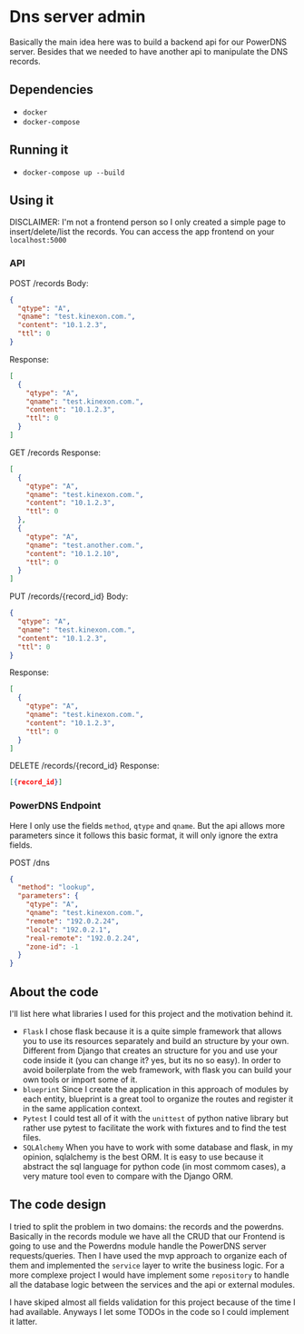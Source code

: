 # Dns server admin

Basically the main idea here was to build a backend api for our PowerDNS server.
Besides that we needed to have another api to manipulate the DNS records.

## Dependencies
- `docker`
- `docker-compose`

## Running it
- `docker-compose up --build`

## Using it
DISCLAIMER: I'm not a frontend person so I only created a simple page to insert/delete/list the records.
You can access the app frontend on your `localhost:5000`

### API
POST /records
Body:
```json
{
  "qtype": "A",
  "qname": "test.kinexon.com.",
  "content": "10.1.2.3",
  "ttl": 0
}
```
Response:
```json
[
  {
    "qtype": "A",
    "qname": "test.kinexon.com.",
    "content": "10.1.2.3",
    "ttl": 0
  }
]
```

GET /records
Response:
```json
[
  {
    "qtype": "A",
    "qname": "test.kinexon.com.",
    "content": "10.1.2.3",
    "ttl": 0
  },
  {
    "qtype": "A",
    "qname": "test.another.com.",
    "content": "10.1.2.10",
    "ttl": 0
  }
]
```

PUT /records/{record_id}
Body:
```json
{
  "qtype": "A",
  "qname": "test.kinexon.com.",
  "content": "10.1.2.3",
  "ttl": 0
}
```
Response:
```json
[
  {
    "qtype": "A",
    "qname": "test.kinexon.com.",
    "content": "10.1.2.3",
    "ttl": 0
  }
]
```

DELETE /records/{record_id}
Response:
 ```json
 [{record_id}]
```

### PowerDNS Endpoint
Here I only use the fields `method`, `qtype` and `qname`. 
But the api allows more parameters since it follows this basic format, it will only ignore the extra fields.

POST /dns
```json
{
  "method": "lookup", 
  "parameters": {
    "qtype": "A",
    "qname": "test.kinexon.com.",
    "remote": "192.0.2.24",
    "local": "192.0.2.1",
    "real-remote": "192.0.2.24",
    "zone-id": -1
  }
}
```


## About the code
I'll list here what libraries I used for this project and the motivation behind it.
- `Flask`
  I chose flask because it is a quite simple framework that allows you to use its resources separately and build an structure by your own. 
  Different from Django that creates an structure for you and use your code inside it (you can change it? yes, but its no so easy).
  In order to avoid boilerplate from the web framework, with flask you can build your own tools or import some of it.
- `blueprint`
  Since I create the application in this approach of modules by each entity, blueprint is a great tool to organize the routes and register it in the same application
  context.
- `Pytest`
  I could test all of it with the `unittest` of python native library but rather use pytest to facilitate the work with fixtures and to find the test files. 
- `SQLAlchemy`
  When you have to work with some database and flask, in my opinion, sqlalchemy is the best ORM. It is easy to use because it abstract the sql language for python code
  (in most commom cases), a very mature tool even to compare with the Django ORM.

## The code design
I tried to split the problem in two domains: the records and the powerdns. Basically in the records module we have all the CRUD that our Frontend is going to use and
the Powerdns module handle the PowerDNS server requests/queries. 
Then I have used the mvp approach to organize each of them and implemented the `service` layer to write the business logic. For a more complexe project I would have
implement some `repository` to handle all the database logic between the services and the api or external modules.

I have skiped almost all fields validation for this project because of the time I had available. Anyways I let some TODOs in the code so I could implement it latter.
